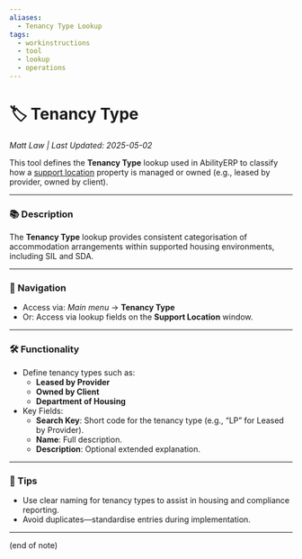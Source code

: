 ```yaml
---
aliases:
  - Tenancy Type Lookup
tags:
  - workinstructions
  - tool
  - lookup
  - operations
---
```


# 🏷️ Tenancy Type

*Matt Law | Last Updated: 2025-05-02*

This tool defines the **Tenancy Type** lookup used in AbilityERP to classify how a [support location](support-location.md) property is managed or owned (e.g., leased by provider, owned by client).

---

### 📚 Description
The **Tenancy Type** lookup provides consistent categorisation of accommodation arrangements within supported housing environments, including SIL and SDA.

---

### 🧭 Navigation
- Access via: *Main menu* → **Tenancy Type**
- Or: Access via lookup fields on the **Support Location** window.

---

### 🛠️ Functionality
- Define tenancy types such as:
  - **Leased by Provider**
  - **Owned by Client**
  - **Department of Housing**
- Key Fields:
  - **Search Key**: Short code for the tenancy type (e.g., “LP” for Leased by Provider).
  - **Name**: Full description.
  - **Description**: Optional extended explanation.

---

### 🎯 Tips
- Use clear naming for tenancy types to assist in housing and compliance reporting.
- Avoid duplicates—standardise entries during implementation.

---
(end of note)
